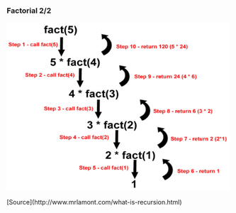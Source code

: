 ### Factorial 2/2

![Divide and conquert](./_Assets/images/factorial.png)

<div class="source">[Source](http://www.mrlamont.com/what-is-recursion.html)</div>
